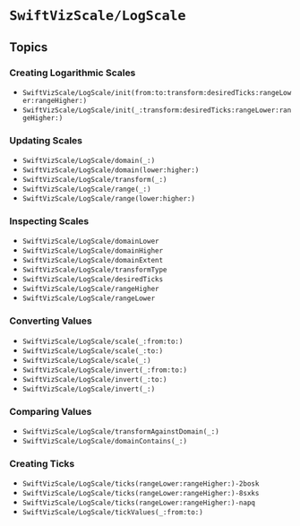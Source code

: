 # ``SwiftVizScale/LogScale``

## Topics

### Creating Logarithmic Scales

- ``SwiftVizScale/LogScale/init(from:to:transform:desiredTicks:rangeLower:rangeHigher:)``
- ``SwiftVizScale/LogScale/init(_:transform:desiredTicks:rangeLower:rangeHigher:)``

### Updating Scales

- ``SwiftVizScale/LogScale/domain(_:)``
- ``SwiftVizScale/LogScale/domain(lower:higher:)``
- ``SwiftVizScale/LogScale/transform(_:)``
- ``SwiftVizScale/LogScale/range(_:)``
- ``SwiftVizScale/LogScale/range(lower:higher:)``

### Inspecting Scales

- ``SwiftVizScale/LogScale/domainLower``
- ``SwiftVizScale/LogScale/domainHigher``
- ``SwiftVizScale/LogScale/domainExtent``
- ``SwiftVizScale/LogScale/transformType``
- ``SwiftVizScale/LogScale/desiredTicks``
- ``SwiftVizScale/LogScale/rangeHigher``
- ``SwiftVizScale/LogScale/rangeLower``

### Converting Values 

- ``SwiftVizScale/LogScale/scale(_:from:to:)``
- ``SwiftVizScale/LogScale/scale(_:to:)``
- ``SwiftVizScale/LogScale/scale(_:)``
- ``SwiftVizScale/LogScale/invert(_:from:to:)``
- ``SwiftVizScale/LogScale/invert(_:to:)``
- ``SwiftVizScale/LogScale/invert(_:)``

### Comparing Values

- ``SwiftVizScale/LogScale/transformAgainstDomain(_:)``
- ``SwiftVizScale/LogScale/domainContains(_:)``

### Creating Ticks

- ``SwiftVizScale/LogScale/ticks(rangeLower:rangeHigher:)-2bosk``
- ``SwiftVizScale/LogScale/ticks(rangeLower:rangeHigher:)-8sxks``
- ``SwiftVizScale/LogScale/ticks(rangeLower:rangeHigher:)-napq``
- ``SwiftVizScale/LogScale/tickValues(_:from:to:)``
